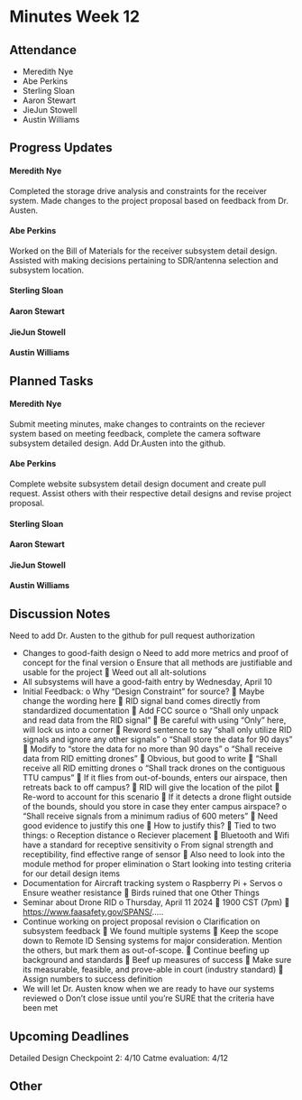 # Minutes Week 12

## Attendance
   - Meredith Nye
   - Abe Perkins
   - Sterling Sloan
   - Aaron Stewart
   - JieJun Stowell
   - Austin Williams

## Progress Updates
#### Meredith Nye
Completed the storage drive analysis and constraints for the receiver system. Made changes to the project proposal based on feedback from Dr. Austen.   
#### Abe Perkins
Worked on the Bill of Materials for the receiver subsystem detail design. Assisted with making decisions pertaining to SDR/antenna selection and subsystem location.
#### Sterling Sloan
#### Aaron Stewart
#### JieJun Stowell
#### Austin Williams

## Planned Tasks
#### Meredith Nye
Submit meeting minutes, make changes to contraints on the reciever system based on meeting feedback, complete the camera software subsystem detailed design. Add Dr.Austen into the github. 
#### Abe Perkins
Complete website subsystem detail design document and create pull request. Assist others with their respective detail designs and revise project proposal. 
#### Sterling Sloan
#### Aaron Stewart
#### JieJun Stowell
#### Austin Williams

## Discussion Notes
Need to add Dr. Austen to the github for pull request authorization
- Changes to good-faith design
o Need to add more metrics and proof of concept for the final version
o Ensure that all methods are justifiable and usable for the project
 Weed out all alt-solutions
- All subsystems will have a good-faith entry by Wednesday, April 10
- Initial Feedback:
o Why “Design Constraint” for source?
 Maybe change the wording here
 RID signal band comes directly from standardized documentation
 Add FCC source
o “Shall only unpack and read data from the RID signal”
 Be careful with using “Only” here, will lock us into a corner
 Reword sentence to say “shall only utilize RID signals and ignore any
other signals”
o “Shall store the data for 90 days”
 Modify to “store the data for no more than 90 days”
o “Shall receive data from RID emitting drones”
 Obvious, but good to write
 “Shall receive all RID emitting drones
o “Shall track drones on the contiguous TTU campus”
 If it flies from out-of-bounds, enters our airspace, then retreats back to off
campus?
 RID will give the location of the pilot
 Re-word to account for this scenario
 If it detects a drone flight outside of the bounds, should you store
in case they enter campus airspace?
o “Shall receive signals from a minimum radius of 600 meters”
 Need good evidence to justify this one
 How to justify this?
 Tied to two things:
o Reception distance
o Reciever placement
 Bluetooth and Wifi have a standard for receptive sensitivity
o From signal strength and receptibility, find effective range
of sensor
 Also need to look into the module method for proper elimination
o Start looking into testing criteria for our detail design items
- Documentation for Aircraft tracking system
o Raspberry Pi + Servos
o Ensure weather resistance
 Birds ruined that one
Other Things
- Seminar about Drone RID
o Thursday, April 11 2024
 1900 CST (7pm)
 https://www.faasafety.gov/SPANS/.....
- Continue working on project proposal revision
o Clarification on subsystem feedback
 We found multiple systems
 Keep the scope down to Remote ID Sensing systems for major
consideration. Mention the others, but mark them as out-of-scope.
 Continue beefing up background and standards
 Beef up measures of success
 Make sure its measurable, feasible, and prove-able in court
(industry standard)
 Assign numbers to success definition
- We will let Dr. Austen know when we are ready to have our systems reviewed
o Don’t close issue until you’re SURE that the criteria have been met

## Upcoming Deadlines
Detailed Design Checkpoint 2: 4/10
Catme evaluation: 4/12
## Other
